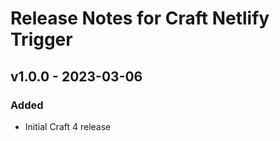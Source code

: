 # Release Notes for Craft Netlify Trigger

## v1.0.0 - 2023-03-06
### Added
- Initial Craft 4 release
